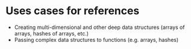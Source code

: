 # Uses cases for references

* Creating multi-dimensional and other deep data structures (arrays of arrays, hashes of arrays, etc.)
* Passing complex data structures to functions (e.g. arrays, hashes)



